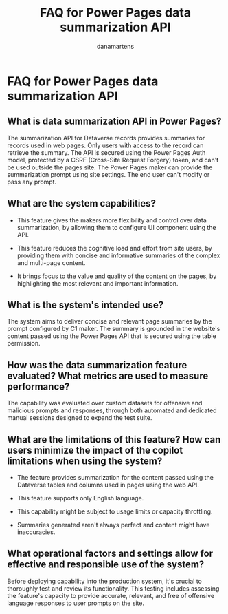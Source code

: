 ﻿---
title: FAQ for Power Pages data summarization API
description: "Look up frequently asked questions (FAQ) for the data summarization API of Microsoft Power Pages."
author: danamartens
ms.topic: conceptual
ms.date: 09/05/2024
ms.author: dmartens
ms.reviewer: dmartens
ms.collection:
 - bap-ai-copilot
contributors:
    - dmartens
    - tapanm
---

# FAQ for Power Pages data summarization API

## What is data summarization API in Power Pages?

The summarization API for Dataverse records provides summaries for records used in web pages. Only users with access to the record can retrieve the summary. The API is secured using the Power Pages Auth model, protected by a CSRF (Cross-Site Request Forgery) token, and can't be used outside the pages site. The Power Pages maker can provide the summarization prompt using site settings. The end user can't modify or pass any prompt.

## What are the system capabilities?

- This feature gives the makers more flexibility and control over data summarization, by allowing them to configure UI component using the API.

- This feature reduces the cognitive load and effort from site users, by providing them with concise and informative summaries of the complex and multi-page content.

- It brings focus to the value and quality of the content on the pages, by highlighting the most relevant and important information.

## What is the system's intended use?

The system aims to deliver concise and relevant page summaries by the prompt configured by C1 maker. The summary is grounded in the website's content passed using the Power Pages API that is secured using the table permission.

## How was the data summarization feature evaluated? What metrics are used to measure performance?

The capability was evaluated over custom datasets for offensive and malicious prompts and responses, through both automated and dedicated manual sessions designed to expand the test suite.

## What are the limitations of this feature? How can users minimize the impact of the copilot limitations when using the system?

- The feature provides summarization for the content passed using the Dataverse tables and columns used in pages using the web API.

- This feature supports only English language.

- This capability might be subject to usage limits or capacity throttling.

- Summaries generated aren't always perfect and content might have inaccuracies.

## What operational factors and settings allow for effective and responsible use of the system?

Before deploying capability into the production system, it's crucial to thoroughly test and review its functionality. This testing includes assessing the feature's capacity to provide accurate, relevant, and free of offensive language responses to user prompts on the site.
